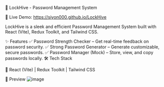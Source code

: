 🔐 LockHive - Password Management System

🚀 Live Demo: https://siyon000.github.io/LockHive

LockHive is a sleek and efficient Password Management System built with React (Vite), Redux Toolkit, and Tailwind CSS.

✨ Features
✅ Password Strength Checker – Get real-time feedback on password security.
✅ Strong Password Generator – Generate customizable, secure passwords.
✅ Password Manager (Mock) – Store, view, and copy passwords locally.
🛠️ Tech Stack

🔹 React (Vite) | Redux Toolkit | Tailwind CSS

📸 Preview
![image](https://github.com/user-attachments/assets/8ef288ba-87bf-4124-b396-76a127f78a5c)

